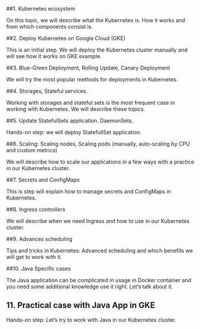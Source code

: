 ##1. Kubernetes ecosystem

On this topic, we will describe what the Kubernetes is. How it works and from which components consist is.

##2. Deploy Kubernetes on Google Cloud (GKE)

This is an initial step. We will deploy the Kubernetes cluster manually and will see how it works on GKE example.

##3. Blue-Green Deployment, Rolling Update, Canary Deployment

We will try the most popular methods for deployments in Kubernetes.

##4. Storages, Stateful services.

Working with storages and stateful sets is the most frequent case in working with Kubernetes. We will describe these topics.

##5. Update StatefulSets application. DaemonSets.

Hands-on step: we will deploy StatefullSet application.

##6. Scaling: Scaling nodes, Scaling pods (manually, auto-scaling by CPU and custom metrics)

We will describe how to scale our applications in a few ways with a practice in our Kubernetes cluster.

##7. Secrets and ConfigMaps

This is step will explain how to manage secrets and ConfigMaps in Kubernetes.

##8. Ingress controllers

We will describe when we need Ingress and how to use in our Kubernetes cluster.

##9. Advances scheduling

Tips and tricks in Kubernetes: Advanced scheduling and which benefits we will get to work with it.

##10. Java Specific cases

The Java application can be complicated in usage in Docker container and you need some additional knowledge use it right. Let’s talk about it.

## 11. Practical case with Java App in GKE

Hands-on step: Let’s try to work with Java in our Kubernetes cluster.
